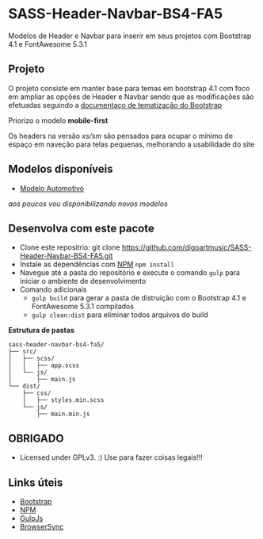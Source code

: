 SASS-Header-Navbar-BS4-FA5
===

Modelos de Header e Navbar para inserir em seus projetos com Bootstrap 4.1 e FontAwesome 5.3.1

Projeto
---

O projeto consiste em manter base para temas em bootstrap 4.1 com foco em ampliar as opções de Header e Navbar sendo que as modificações são efetuadas seguindo a [documentaço de tematização do Bootstrap](https://getbootstrap.com/docs/4.1/getting-started/theming/)

Priorizo o modelo **mobile-first**

Os headers na versão *xs/sm* são pensados para ocupar o mínimo de espaço em naveção para telas pequenas, melhorando a usabilidade do site


Modelos disponíveis
---
* [Modelo Automotivo](https://digoartmusic.github.io/SASS-Header-Navbar-BS4-FA5/dist/header-autodrive.html/)

*aos poucos vou disponibilizando novos modelos*


Desenvolva com este pacote
---

* Clone este repositrio: git clone https://github.com/digoartmusic/SASS-Header-Navbar-BS4-FA5.git
* Instale as dependências com [NPM](https://www.npmjs.com/?target=_blank) `npm install`
* Navegue até a pasta do repositório e execute o comando `gulp` para iniciar o ambiente de desenvolvimento
* Comando adicionais
  * `gulp build` para gerar a pasta de distruição com o Bootstrap 4.1 e FontAwesome 5.3.1 compilados
  * `gulp clean:dist` para eliminar todos arquivos do build


**Estrutura de pastas**
```
sass-header-navbar-bs4-fa5/
├── src/
│   ├── scss/
│   │   ├── app.scss
│   └── js/
│       ├── main.js
└── dist/
    ├── css/
    │   ├── styles.min.scss
    └── js/
        ├── main.min.js
```

OBRIGADO
---

* Licensed under GPLv3. :) Use para fazer coisas legais!!!

Links úteis
---

* [Bootstrap](https://getbootstrap.com/docs/4.1/getting-started/introduction/)
* [NPM](https://www.npmjs.com/)
* [GulpJs](https://gulpjs.com/)
* [BrowserSync](https://browsersync.io/docs/)


